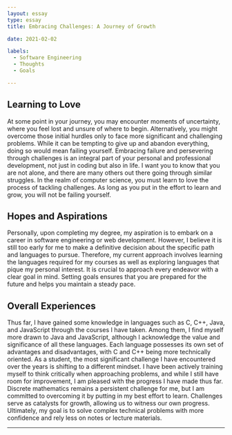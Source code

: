 ```yaml
---
layout: essay
type: essay
title: Embracing Challenges: A Journey of Growth

date: 2021-02-02

labels:
  - Software Engineering
  - Thoughts
  - Goals

---
```


## Learning to Love

At some point in your journey, you may encounter moments of uncertainty, where you feel lost and unsure of where to begin. Alternatively, you might overcome those initial hurdles only to face more significant and challenging problems. While it can be tempting to give up and abandon everything, doing so would mean failing yourself. Embracing failure and persevering through challenges is an integral part of your personal and professional development, not just in coding but also in life. I want you to know that you are not alone, and there are many others out there going through similar struggles. In the realm of computer science, you must learn to love the process of tackling challenges. As long as you put in the effort to learn and grow, you will not be failing yourself.

## Hopes and Aspirations

Personally, upon completing my degree, my aspiration is to embark on a career in software engineering or web development. However, I believe it is still too early for me to make a definitive decision about the specific path and languages to pursue. Therefore, my current approach involves learning the languages required for my courses as well as exploring languages that pique my personal interest. It is crucial to approach every endeavor with a clear goal in mind. Setting goals ensures that you are prepared for the future and helps you maintain a steady pace.

## Overall Experiences

Thus far, I have gained some knowledge in languages such as C, C++, Java, and JavaScript through the courses I have taken. Among them, I find myself more drawn to Java and JavaScript, although I acknowledge the value and significance of all these languages. Each language possesses its own set of advantages and disadvantages, with C and C++ being more technically oriented. As a student, the most significant challenge I have encountered over the years is shifting to a different mindset. I have been actively training myself to think critically when approaching problems, and while I still have room for improvement, I am pleased with the progress I have made thus far. Discrete mathematics remains a persistent challenge for me, but I am committed to overcoming it by putting in my best effort to learn. Challenges serve as catalysts for growth, allowing us to witness our own progress. Ultimately, my goal is to solve complex technical problems with more confidence and rely less on notes or lecture materials.

---